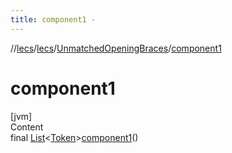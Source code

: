 ```yaml
---
title: component1 -
---
```

//[lecs](../../index.md)/[lecs](../index.md)/[UnmatchedOpeningBraces](index.md)/[component1](component1.md)



# component1  
[jvm]  
Content  
final [List](https://docs.oracle.com/javase/8/docs/api/java/util/List.html)<[Token](../-token/index.md)>[component1](component1.md)()  
  



